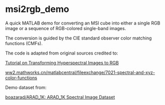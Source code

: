 # msi2rgb_demo
A quick MATLAB demo for converting an MSI cube into either a single RGB image or a sequence of RGB-colored single-band images.

The conversion is guided by the CIE standard observer color matching functions (CMFs).

The code is adapted from original sources credited to:

[Tutorial on Transforming Hyperspectral Images to RGB](https://personalpages.manchester.ac.uk/staff/david.foster/Tutorial_HSI2RGB/Tutorial_HSI2RGB.html)

[ww2.mathworks.cn/matlabcentral/fileexchange/7021-spectral-and-xyz-color-functions](https://ww2.mathworks.cn/matlabcentral/fileexchange/7021-spectral-and-xyz-color-functions)

Demo dataset from:

[boazarad/ARAD_1K: ARAD_1K Spectral Image Dataset](https://github.com/boazarad/ARAD_1K)


